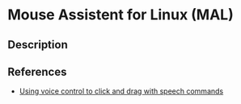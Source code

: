 
# Mouse Assistent for Linux (MAL)

## Description

## References

- [Using voice control to click and drag with speech commands](m.youtube.com/watch?v=2qFBX8pkDdM)

## 
